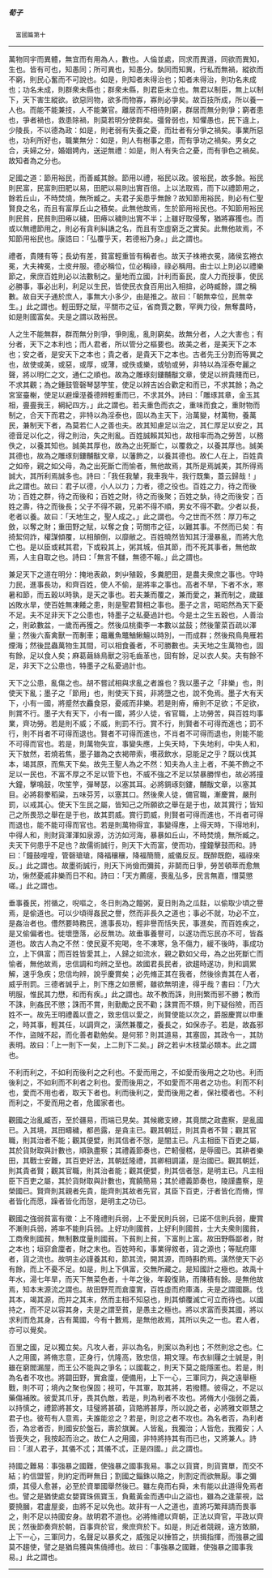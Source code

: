 

##### 荀子
　`富國篇第十`

* * *

萬物同宇而異體，無宜而有用為人，數也。人倫並處，同求而異道，同欲而異知，生也。皆有可也，知愚同；所可異也，知愚分。埶同而知異，行私而無禍，縱欲而不窮，則民心奮而不可說也。如是，則知者未得治也；知者未得治，則功名未成也；功名未成，則群衆未縣也；群衆未縣，則君臣未立也。無君以制臣，無上以制下，天下害生縱欲。欲惡同物，欲多而物寡，寡則必爭矣。故百技所成，所以養一人也。而能不能兼技，人不能兼官。離居而不相待則窮，群居而無分則爭；窮者患也，爭者禍也，救患除禍，則莫若明分使群矣。彊脅弱也，知懼愚也，民下違上，少陵長，不以德為政：如是，則老弱有失養之憂，而壯者有分爭之禍矣。事業所惡也，功利所好也，職業無分：如是，則人有樹事之患，而有爭功之禍矣。男女之合，夫婦之分，婚姻娉內，送逆無禮：如是，則人有失合之憂，而有爭色之禍矣。故知者為之分也。

足國之道：節用裕民，而善臧其餘。節用以禮，裕民以政。彼裕民，故多餘。裕民則民富，民富則田肥以易，田肥以易則出實百倍。上以法取焉，而下以禮節用之，餘若丘山，不時焚燒，無所臧之。夫君子奚患乎無餘？故知節用裕民，則必有仁聖賢良之名，而且有富厚丘山之積矣。此無他故焉，生於節用裕民也。不知節用裕民則民貧，民貧則田瘠以穢，田瘠以穢則出實不半；上雖好取侵奪，猶將寡獲也。而或以無禮節用之，則必有貪利糾譑之名，而且有空虛窮乏之實矣。此無他故焉，不知節用裕民也。康誥曰：「弘覆乎天，若德裕乃身。」此之謂也。

禮者，貴賤有等；長幼有差，貧富輕重皆有稱者也。故天子袾裷衣冕，諸侯玄裷衣冕，大夫裨冕，士皮弁服。德必稱位，位必稱祿，祿必稱用。由士以上則必以禮樂節之，衆庶百姓則必以法數制之。量地而立國，計利而畜民，度人力而授事，使民必勝事，事必出利，利足以生民，皆使民衣食百用出入相揜，必時臧餘，謂之稱數。故自天子通於庶人，事無大小多少，由是推之。故曰：「朝無幸位，民無幸生。」此之謂也。輕田野之賦，平關市之征，省商賈之數，罕興力役，無奪農時，如是則國富矣。夫是之謂以政裕民。

人之生不能無群，群而無分則爭，爭則亂，亂則窮矣。故無分者，人之大害也；有分者，天下之本利也；而人君者，所以管分之樞要也。故美之者，是美天下之本也；安之者，是安天下之本也；貴之者，是貴天下之本也。古者先王分割而等異之也，故使或美，或惡，或厚，或薄，或佚或樂，或劬或勞，非特以為淫泰夸麗之聲，將以明仁之文，通仁之順也。故為之雕琢刻鏤黼黻文章，使足以辨貴賤而已，不求其觀；為之鍾鼓管磬琴瑟竽笙，使足以辨吉凶合歡定和而已，不求其餘；為之宮室臺榭，使足以避燥溼養德辨輕重而已，不求其外。詩曰：「雕琢其章，金玉其相，亹亹我王，綱紀四方。」此之謂也。若夫重色而衣之，重味而食之，重財物而制之，合天下而君之，非特以為淫泰也，固以為主天下，治萬變，材萬物，養萬民，兼制天下者，為莫若仁人之善也夫。故其知慮足以治之，其仁厚足以安之，其德音足以化之，得之則治，失之則亂。百姓誠賴其知也，故相率而為之勞苦，以務佚之，以養其知也。誠美其厚也，故為之出死斷亡，以覆救之，以養其厚也。誠美其德也，故為之雕琢刻鏤黼黻文章，以藩飾之，以養其德也。故仁人在上，百姓貴之如帝，親之如父母，為之出死斷亡而愉者，無他故焉，其所是焉誠美，其所得焉誠大，其所利焉誠多也。詩曰：「我任我輦，我車我牛，我行既集，蓋云歸哉！」此之謂也。故曰：君子以德，小人以力；力者，德之役也。百姓之力，待之而後功；百姓之群，待之而後和；百姓之財，待之而後聚；百姓之埶，待之而後安；百姓之壽，待之而後長；父子不得不親，兄弟不得不順，男女不得不歡。少者以長，老者以養。故曰：「天地生之，聖人成之。」此之謂也。今之世而不然：厚刀布之斂，以奪之財；重田野之賦，以奪之食；苛關市之征，以難其事。不然而已矣：有掎絜伺詐，權謀傾覆，以相顛倒，以靡敝之。百姓曉然皆知其汙漫暴亂，而將大危亡也。是以臣或弒其君，下或殺其上，粥其城，倍其節，而不死其事者，無他故焉，人主自取之也。詩曰：「無言不讎，無德不報。」此之謂也。

兼足天下之道在明分：掩地表畝，刺屮殖穀，多糞肥田，是農夫衆庶之事也。守時力民，進事長功，和齊百姓，使人不偷，是將率之事也。高者不旱，下者不水，寒暑和節，而五穀以時孰，是天之事也。若夫兼而覆之，兼而愛之，兼而制之，歲雖凶敗水旱，使百姓無凍餧之患，則是聖君賢相之事也。墨子之言，昭昭然為天下憂不足。夫不足非天下之公患也，特墨子之私憂過計也。今是土之生五穀也，人善治之，則畝數盆，一歲而再獲之。然後瓜桃棗李一本數以盆鼓；然後葷菜百疏以澤量；然後六畜禽獸一而剸車；黿鼉魚鼈鰌鰍鱣以時別，一而成群；然後飛鳥鳧雁若煙海；然後昆蟲萬物生其間，可以相食養者，不可勝數也。夫天地之生萬物也，固有餘，足以食人矣；麻葛繭絲鳥獸之羽毛齒革也，固有餘，足以衣人矣。夫有餘不足，非天下之公患也，特墨子之私憂過計也。

天下之公患，亂傷之也。胡不嘗試相與求亂之者誰也？我以墨子之「非樂」也，則使天下亂；墨子之「節用」也，則使天下貧，非將墮之也，說不免焉。墨子大有天下，小有一國，將蹙然衣麤食惡，憂戚而非樂。若是則瘠，瘠則不足欲；不足欲，則賞不行。墨子大有天下，小有一國，將少人徒，省官職，上功勞苦，與百姓均事業，齊功勞。若是則不威；不威，則罰不行。賞不行，則賢者不可得而進也；罰不行，則不肖者不可得而退也。賢者不可得而進也，不肖者不可得而退也，則能不能不可得而官也。若是，則萬物失宜，事變失應，上失天時，下失地利，中失人和，天下敖然，若燒若焦，墨子雖為之衣褐帶索，嚽菽飲水，惡能足之乎？既以伐其本，竭其原，而焦天下矣。故先王聖人為之不然：知夫為人主上者，不美不飾之不足以一民也，不富不厚之不足以管下也，不威不強之不足以禁暴勝悍也，故必將撞大鐘，擊鳴鼓，吹笙竽，彈琴瑟，以塞其耳。必將錭琢刻鏤，黼黻文章，以塞其目。必將芻豢稻粱，五味芬芳，以塞其口。然後衆人徒，備官職，漸慶賞，嚴刑罰，以戒其心。使天下生民之屬，皆知己之所願欲之舉在是于也，故其賞行；皆知己之所畏恐之舉在是于也，故其罰威。賞行罰威，則賢者可得而進也，不肖者可得而退也，能不能可得而官也。若是則萬物得宜，事變得應，上得天時，下得地利，中得人和，則財貨渾渾如泉源，汸汸如河海，暴暴如丘山，不時焚燒，無所臧之。夫天下何患乎不足也？故儒術誠行，則天下大而富，使而功，撞鐘擊鼓而和。詩曰：「鐘鼓喤喤，管磬瑲瑲，降福穰穰，降福簡簡，威儀反反。既醉既飽，福祿來反。」此之謂也。故墨術誠行，則天下尚儉而彌貧，非鬬而日爭，勞苦頓萃而愈無功，愀然憂戚非樂而日不和。詩曰：「天方薦瘥，喪亂弘多，民言無嘉，憯莫懲嗟。」此之謂也。

垂事養民，拊循之，唲嘔之，冬日則為之饘粥，夏日則為之瓜麮，以偷取少頃之譽焉，是偷道也。可以少頃得姦民之譽，然而非長久之道也；事必不就，功必不立，是姦治者也。傮然要時務民，進事長功，輕非譽而恬失民，事進矣，而百姓疾之，是又偷偏者也。徙壞墮落，必反無功。故垂事養譽可，以遂功而忘民亦不可，皆姦道也。故古人為之不然：使民夏不宛喝，冬不凍寒，急不傷力，緩不後時，事成功立，上下俱富；而百姓皆愛其上，人歸之如流水，親之歡如父母，為之出死斷亡而愉者，無他故焉，忠信調和均辨之至也。故國君長民者，欲趨時遂功，則和調累解，速乎急疾；忠信均辨，說乎慶賞矣；必先脩正其在我者，然後徐責其在人者，威乎刑罰。三德者誠乎上，則下應之如景嚮，雖欲無明達，得乎哉？書曰：「乃大明服，惟民其力懋，和而有疾。」此之謂也。故不教而誅，則刑繁而邪不勝；教而不誅，則姦民不懲；誅而不賞，則勤勵之民不勸；誅賞而不類，則下疑俗險，而百姓不一。故先王明禮義以壹之，致忠信以愛之，尚賢使能以次之，爵服慶賞以申重之，時其事，輕其任，以調齊之，潢然兼覆之，養長之，如保赤子。若是，故姦邪不作，盜賊不起，而化善者勸勉矣。是何邪？則其道易，其塞固，其政令一，其防表明。故曰：「上一則下一矣，上二則下二矣。」辟之若屮木枝葉必類本。此之謂也。

不利而利之，不如利而後利之之利也。不愛而用之，不如愛而後用之之功也。利而後利之，不如利而不利者之利也。愛而後用之，不如愛而不用者之功也。利而不利也，愛而不用也者，取天下者也。利而後利之，愛而後用之者，保社稷者也。不利而利之，不愛而用之者，危國家者也。

觀國之治亂臧否，至於疆易，而端已見矣。其候繳支繚，其竟關之政盡察，是亂國已。入其境，其田疇穢，都邑露，是貪主已。觀其朝廷，則其貴者不賢；觀其官職，則其治者不能；觀其便嬖，則其信者不愨，是闇主已。凡主相臣下百吏之屬，其於貨財取與計數也，順孰盡察；其禮義節奏也，芒軔僈楛，是辱國已。其耕者樂田，其戰士安難，其百吏好法，其朝廷隆禮，其卿相調議，是治國已。觀其朝廷，則其貴者賢；觀其官職，則其治者能；觀其便嬖，則其信者愨，是明主已。凡主相臣下百吏之屬，其於貨財取與計數也，寬饒簡易；其於禮義節奏也，陵謹盡察，是榮國已。賢齊則其親者先貴，能齊則其故者先官，其臣下百吏，汙者皆化而脩，悍者皆化而愿，躁者皆化而愨，是明主之功已。

觀國之強弱貧富有徵：上不隆禮則兵弱，上不愛民則兵弱，已諾不信則兵弱，慶賞不漸則兵弱，將率不能則兵弱。上好功則國貧，上好利則國貧，士大夫衆則國貧，工商衆則國貧，無制數度量則國貧。下貧則上貧，下富則上富。故田野縣鄙者，財之本也；垣窌倉廩者，財之末也。百姓時和，事業得敘者，貨之源也；等賦府庫者，貨之流也。故明主必謹養其和，節其流，開其源，而時斟酌焉。潢然使天下必有餘，而上不憂不足。如是，則上下俱富，交無所藏之。是知國計之極也。故禹十年水，湯七年旱，而天下無菜色者，十年之後，年穀復熟，而陳積有餘。是無他故焉，知本末源流之謂也。故田野荒而倉廩實，百姓虛而府庫滿，夫是之謂國蹶。伐其本，竭其源，而并之其末，然而主相不知惡也，則其傾覆滅亡可立而待也。以國持之，而不足以容其身，夫是之謂至貧，是愚主之極也。將以求富而喪其國，將以求利而危其身，古有萬國，今有十數焉，是無他故焉，其所以失之一也。君人者，亦可以覺矣。

百里之國，足以獨立矣。凡攻人者，非以為名，則案以為利也；不然則忿之也。仁人之用國，將脩志意，正身行，伉隆高，致忠信，期文理。布衣紃屨之士誠是，則雖在窮閻漏屋，而王公不能與之爭名；以國載之，則天下莫之能隱匿也。若是，則為名者不攻也。將闢田野，實倉廩，便備用，上下一心，三軍同力，與之遠舉極戰，則不可；境內之聚也保固；視可，午其軍，取其將，若撥麷。彼得之，不足以藥傷補敗。彼愛其爪牙，畏其仇敵，若是，則為利者不攻也。將脩大小強弱之義，以持慎之，禮節將甚文，珪璧將甚碩，貨賂將甚厚，所以說之者，必將雅文辯慧之君子也。彼苟有人意焉，夫誰能忿之？若是，則忿之者不攻也。為名者否，為利者否，為忿者否，則國安於盤石，壽於旗翼。人皆亂，我獨治；人皆危，我獨安；人皆喪失之，我按起而治之。故仁人之用國，非特將持其有而已也，又將兼人。詩曰：「淑人君子，其儀不忒；其儀不忒，正是四國。」此之謂也。

持國之難易：事強暴之國難，使強暴之國事我易。事之以貨寶，則貨寶單，而交不結；約信盟誓，則約定而畔無日；割國之錙銖以賂之，則割定而欲無厭。事之彌煩，其侵人愈甚，必至於資單國舉然後已。雖左堯而右舜，未有能以此道得免焉者也。譬之是猶使處女嬰寶珠佩寶玉，負戴黃金而遇中山之盜也，雖為之逢蒙視，詘要撓膕，君盧屋妾，由將不足以免也。故非有一人之道也，直將巧繁拜請而畏事之，則不足以持國安身。故明君不道也。必將脩禮以齊朝，正法以齊官，平政以齊民；然後節奏齊於朝，百事齊於官，衆庶齊於下。如是，則近者競親，遠方致願，上下一心，三軍同力，名聲足以暴炙之，威強足以捶笞之，拱揖指揮，而強暴之國莫不趨使，譬之是猶烏獲與焦僥搏也。故曰：「事強暴之國難，使強暴之國事我易。」此之謂也。

* * *

